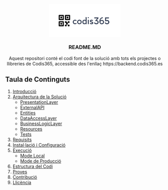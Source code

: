 <!-- PROJECT LOGO -->
<br />
<div align="center">
  <img src="images/logo.jpg" style="display: block;  margin-left: auto;  margin-right: auto;  width: 45%;">
  <h3 align="center">README.MD</h3>

  <p align="center">
    Aquest repositori conté el codi font de la solució amb tots els projectes o llibreries de Codis365, accessible des l'enllaç https://backend.codis365.es
    <br />
  </p>
</div>

<!-- TABLE OF CONTENTS -->
## Taula de Continguts 

1. [Introducció](#introducció)
2. [Arquitectura de la Solució](#arquitectura-de-la-solució)
   - [PresentationLayer](#presentationlayer)
   - [ExternalAPI](#externalapi)
   - [Entities](#entities)
   - [DataAccessLayer](#dataaccesslayer)
   - [BusinessLogicLayer](#businesslogiclayer)
   - [Resources](#resources)
   - [Tests](#itests)
3. [Requisits](#requisits)
4. [Instal·lació i Configuració](#instal·lació-i-configuració)
5. [Execució](#execució)
   - [Mode Local](#mode-local)
   - [Mode de Producció](#mode-de-producció)
6. [Estructura del Codi](#estructura-del-codi)
7. [Proves](#proves)
8. [Contribució](#contribució)
9. [Llicència](#llicència)
